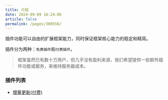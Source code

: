 ```yaml
---
title: 介绍
date: 2024-09-09 16:24:06
article: false
permalink: /pages/300556/
---
```


插件功能可以自由的扩展框架能力，同时保证框架核心能力的稳定和精简。

插件分为两种：`免费插件`和`付费插件`。

> 框架虽然已有数十万用户，但几乎没有盈利来源，我们希望提供一些额外插件功能或服务，来维持服务器成本。

### 插件列表

- [增量更新(付费)](/pages/7167a4/)